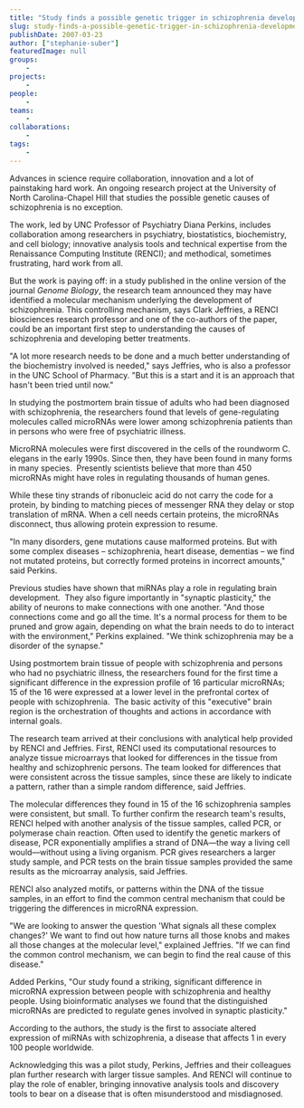 ```yaml
---
title: "Study finds a possible genetic trigger in schizophrenia development"
slug: study-finds-a-possible-genetic-trigger-in-schizophrenia-development
publishDate: 2007-03-23
author: ["stephanie-suber"]
featuredImage: null
groups:
    - 
projects:
    - 
people:
    - 
teams: 
    - 
collaborations:
    - 
tags:
    - 
---
```

Advances in science require collaboration, innovation and a lot of painstaking hard work. An ongoing research project at the University of North Carolina-Chapel Hill that studies the possible genetic causes of schizophrenia is no exception.

The work, led by UNC Professor of Psychiatry Diana Perkins, includes collaboration among researchers in psychiatry, biostatistics, biochemistry, and cell biology; innovative analysis tools and technical expertise from the Renaissance Computing Institute (RENCI); and methodical, sometimes frustrating, hard work from all.

But the work is paying off: in a study published in the online version of the journal <em>Genome Biology</em>, the research team announced they may have identified a molecular mechanism underlying the development of schizophrenia. This controlling mechanism, says Clark Jeffries, a RENCI biosciences research professor and one of the co-authors of the paper, could be an important first step to understanding the causes of schizophrenia and developing better treatments.

"A lot more research needs to be done and a much better understanding of the biochemistry involved is needed," says Jeffries, who is also a professor in the UNC School of Pharmacy. "But this is a start and it is an approach that hasn't been tried until now."

In studying the postmortem brain tissue of adults who had been diagnosed with schizophrenia, the researchers found that levels of gene-regulating molecules called microRNAs were lower among schizophrenia patients than in persons who were free of psychiatric illness.

MicroRNA molecules were first discovered in the cells of the roundworm C. elegans in the early 1990s. Since then, they have been found in many forms in many species.  Presently scientists believe that more than 450 microRNAs might have roles in regulating thousands of human genes.

While these tiny strands of ribonucleic acid do not carry the code for a protein, by binding to matching pieces of messenger RNA they delay or stop translation of mRNA. When a cell needs certain proteins, the microRNAs disconnect, thus allowing protein expression to resume.

"In many disorders, gene mutations cause malformed proteins. But with some complex diseases – schizophrenia, heart disease, dementias – we find not mutated proteins, but correctly formed proteins in incorrect amounts," said Perkins.

Previous studies have shown that miRNAs play a role in regulating brain development.  They also figure importantly in "synaptic plasticity," the ability of neurons to make connections with one another. "And those connections come and go all the time. It's a normal process for them to be pruned and grow again, depending on what the brain needs to do to interact with the environment," Perkins explained. "We think schizophrenia may be a disorder of the synapse."

Using postmortem brain tissue of people with schizophrenia and persons who had no psychiatric illness, the researchers found for the first time a significant difference in the expression profile of 16 particular microRNAs; 15 of the 16 were expressed at a lower level in the prefrontal cortex of people with schizophrenia.  The basic activity of this "executive" brain region is the orchestration of thoughts and actions in accordance with internal goals.

The research team arrived at their conclusions with analytical help provided by RENCI and Jeffries. First, RENCI used its computational resources to analyze tissue microarrays that looked for differences in the tissue from healthy and schizophrenic persons. The team looked for differences that were consistent across the tissue samples, since these are likely to indicate a pattern, rather than a simple random difference, said Jeffries.

The molecular differences they found in 15 of the 16 schizophrenia samples were consistent, but small. To further confirm the research team's results, RENCI helped with another analysis of the tissue samples, called PCR, or polymerase chain reaction. Often used to identify the genetic markers of disease, PCR exponentially amplifies a strand of DNA—the way a living cell would—without using a living organism. PCR gives researchers a larger study sample, and PCR tests on the brain tissue samples provided the same results as the microarray analysis, said Jeffries.

RENCI also analyzed motifs, or patterns within the DNA of the tissue samples, in an effort to find the common central mechanism that could be triggering the differences in microRNA expression.

"We are looking to answer the question 'What signals all these complex changes?' We want to find out how nature turns all those knobs and makes all those changes at the molecular level," explained Jeffries. "If we can find the common control mechanism, we can begin to find the real cause of this disease."

Added Perkins, "Our study found a striking, significant difference in microRNA expression between people with schizophrenia and healthy people. Using bioinformatic analyses we found that the distinguished microRNAs are predicted to regulate genes involved in synaptic plasticity."

According to the authors, the study is the first to associate altered expression of miRNAs with schizophrenia, a disease that affects 1 in every 100 people worldwide.

Acknowledging this was a pilot study, Perkins, Jeffries and their colleagues plan further research with larger tissue samples. And RENCI will continue to play the role of enabler, bringing innovative analysis tools and discovery tools to bear on a disease that is often misunderstood and misdiagnosed.
